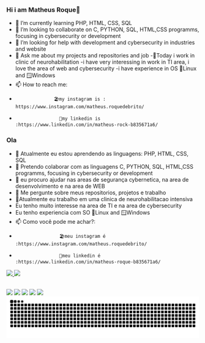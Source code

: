### Hi i am Matheus Roque👋

- 🌱 I’m currently learning PHP, HTML, CSS, SQL
- 👯 I’m looking to collaborate on C, PYTHON, SQL, HTML,CSS programms, focusing in cybersecurity or development
- 🤔 I’m looking for help with development and cybersecurity in industries and website
- 💬 Ask me about my projects and repositories and job
-👶Today i work in clinic of neurohabilitation
-i have very interessing in work in TI area, i love the area of web and cybersecurity
-i have experience in OS 🐧Linux and 🪟Windows
- 📫 How to reach me: 
-                   🏖️my instagram is : https://www.instagram.com/matheus.roquedebrito/
-                     👔my linkedin is :https://www.linkedin.com/in/matheus-rock-b835671a6/



### Ola 
- 🌱 Atualmente eu estou aprendendo as linguagens: PHP, HTML, CSS, SQL
- 👯 Pretendo colaborar com as linguagens C, PYTHON, SQL, HTML,CSS programms, focusing in cybersecurity or development
- 🤔 eu procuro ajudar nas areas de segurança cybernetica, na area de desenvolvimento e na area de WEB
- 💬 Me pergunte sobre meus repositorios, projetos e trabalho
- 👶Atualmente eu trabalho em uma clinica de neurohabilitacao intensiva
- Eu tenho muito interesse na area de TI e na area de cybersecurity 
- Eu tenho experiencia com SO 🐧Linux and 🪟Windows
- 📫 Como você pode me achar?: 
-                     🏖️meu instagram é :https://www.instagram.com/matheus.roquedebrito/
-                     👔meu linkedin é :https://www.linkedin.com/in/matheus-roque-b835671a6/

 <div>
  <a href="https://github.com/matheusroquedebrito">
  <img height="180em" src="https://github-readme-stats.vercel.app/api?username=matheusroquedebrito&show_icons=true&theme=dark&include_all_commits=true&count_private=true"/>
  <img height="180em" src="https://github-readme-stats.vercel.app/api/top-langs/?username=matheusroquedebrito&layout=compact&langs_count=7&theme=dark"/>
</div>
<div style="display: inline_block"><br>
  
<a href="https://www.youtube.com/channel/UCbTVlbFomvrb3A4dKlLXNNw" target="_blank"><img src="https://img.shields.io/badge/YouTube-FF0000?style=for-the-badge&logo=youtube&logoColor=white" target="_blank"></a>
  <a href="https://www.instagram.com/matheus.roquedebrito/" target="_blank"><img src="https://img.shields.io/badge/-Instagram-%23E4405F?style=for-the-badge&logo=instagram&logoColor=white" target="_blank"></a>
 	<a href="https://www.twitch.tv/mathoprogramador" target="_blank"><img src="https://img.shields.io/badge/Twitch-9146FF?style=for-the-badge&logo=twitch&logoColor=white" target="_blank"></a>
  <a href = "mailto:contato@rafaballerini.tech"><img src="https://img.shields.io/badge/-Gmail-%23333?style=for-the-badge&logo=gmail&logoColor=white" target="_blank"></a>
  <a href="https://www.linkedin.com/in/matheus-roque-b835671a6/" target="_blank"><img src="https://img.shields.io/badge/-LinkedIn-%230077B5?style=for-the-badge&logo=linkedin&logoColor=white" target="_blank"></a> 
 ![Snake animation](https://github.com/matheusroquedebrito/matheusroquedebrito/blob/output/github-contribution-grid-snake.svg)
</div>



